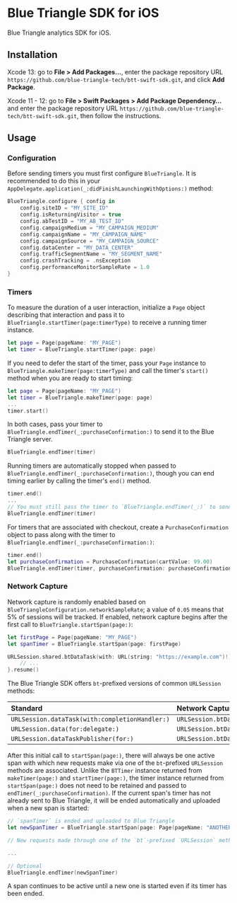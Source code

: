 # Blue Triangle SDK for iOS

Blue Triangle analytics SDK for iOS.

## Installation

Xcode 13: go to **File > Add Packages…**, enter the package repository URL `https://github.com/blue-triangle-tech/btt-swift-sdk.git`, and click **Add Package**.

Xcode 11 - 12: go to **File > Swift Packages > Add Package Dependency…** and enter the package repository URL `https://github.com/blue-triangle-tech/btt-swift-sdk.git`, then follow the instructions.

## Usage

### Configuration

Before sending timers you must first configure `BlueTriangle`. It is recommended to do this in your `AppDelegate.application(_:didFinishLaunchingWithOptions:)` method:

```swift
BlueTriangle.configure { config in
    config.siteID = "MY_SITE_ID"
    config.isReturningVisitor = true
    config.abTestID = "MY_AB_TEST_ID"
    config.campaignMedium = "MY_CAMPAIGN_MEDIUM"
    config.campaignName = "MY_CAMPAIGN_NAME"
    config.campaignSource = "MY_CAMPAIGN_SOURCE"
    config.dataCenter = "MY_DATA_CENTER"
    config.trafficSegmentName = "MY_SEGMENT_NAME"    
    config.crashTracking = .nsException
    config.performanceMonitorSampleRate = 1.0
}
```

### Timers

To measure the duration of a user interaction, initialize a `Page` object describing that interaction and pass it to `BlueTriangle.startTimer(page:timerType)` to receive a running timer instance.

```swift
let page = Page(pageName: "MY_PAGE")
let timer = BlueTriangle.startTimer(page: page)
```

If you need to defer the start of the timer, pass your `Page` instance to `BlueTriangle.makeTimer(page:timerType)` and call the timer's `start()` method when you are ready to start timing:

```swift
let page = Page(pageName: "MY_PAGE")
let timer = BlueTriangle.makeTimer(page: page)
...
timer.start()
```

In both cases, pass your timer to `BlueTriangle.endTimer(_:purchaseConfirmation:)` to send it to the Blue Triangle server. 

```swift
BlueTriangle.endTimer(timer)
```

Running timers are automatically stopped when passed to `BlueTriangle.endTimer(_:purchaseConfirmation:)`, though you can end timing earlier by calling the timer's `end()` method.

```swift
timer.end()
...
// You must still pass the timer to `BlueTriangle.endTimer(_:)` to send it to the Blue Triangle server
BlueTriangle.endTimer(timer)
```

For timers that are associated with checkout, create a `PurchaseConfirmation` object to pass along with the timer to `BlueTriangle.endTimer(_:purchaseConfirmation:)`:

```swift
timer.end()
let purchaseConfirmation = PurchaseConfirmation(cartValue: 99.00)
BlueTriangle.endTimer(timer, purchaseConfirmation: purchaseConfirmation)
```

### Network Capture

Network capture is randomly enabled based on `BlueTriangleConfiguration.networkSampleRate`; a value of `0.05` means that 5% of sessions will be tracked. If enabled, network capture begins after the first call to `BlueTriangle.startSpan(page:)`:

```swift
let firstPage = Page(pageName: "MY_PAGE")
let spanTimer = BlueTriangle.startSpan(page: firstPage)

URLSession.shared.btDataTask(with: URL(string: "https://example.com")!) { data, response, error in
    // ...
}.resume()
```

The Blue Triangle SDK offers `bt`-prefixed versions of common `URLSession` methods:

| Standard                                       | Network Capture                                  |
| :--                                            | :--                                              |     
| `URLSession.dataTask(with:completionHandler:)` | `URLSession.btDataTask(with:completionHandler:)` |
| `URLSession.data(for:delegate:)`               | `URLSession.btData(for:delegate:)`               |
| `URLSession.dataTaskPublisher(for:)`           | `URLSession.btDataTaskPublisher(for:)`           |

After this initial call to `startSpan(page:)`, there will always be one active span with which new requests make via one of the `bt`-prefixed `URLSession` methods are associated. Unlike the `BTTimer` instance returned from `makeTimer(page:)` and `startTimer(page:)`, the timer instance returned from `startSpan(page:)` does not need to be retained and passed to `endTimer(_:purchaseConfirmation)`. If the current span's timer has not already sent to Blue Triangle, it will be ended automatically and uploaded when a new span is started:

```swift
// `spanTimer` is ended and uploaded to Blue Triangle
let newSpanTimer = BlueTriangle.startSpan(page: Page(pageName: "ANOTHER_PAGE"))

// New requests made through one of the `bt`-prefixed `URLSession` methods are associated with `ANOTHER_PAGE`

...

// Optional
BlueTriangle.endTimer(newSpanTimer)
```

A span continues to be active until a new one is started even if its timer has been ended.
